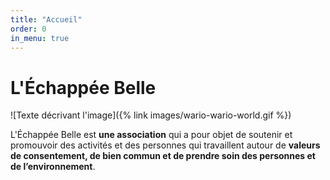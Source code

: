 ```yaml
---
title: "Accueil"
order: 0
in_menu: true
---
```

# L'Échappée Belle
![Texte décrivant l'image]({% link images/wario-wario-world.gif %})

L'Échappée Belle est **une association** qui a pour objet de soutenir et promouvoir des activités et des personnes qui travaillent autour de **valeurs de consentement, de bien commun et de prendre soin des personnes et de l’environnement**. 